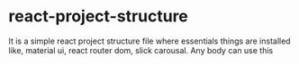# react-project-structure
It is a simple react project structure file where essentials things are installed like, material ui, react router dom, slick carousal. Any body can use this

